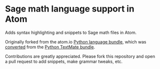 # Sage math language support in Atom 
Adds syntax highlighting and snippets to Sage math files in Atom.

Originally forked from the atom.io [Python language bundle](https://github.com/atom/language-python), which was [converted](http://atom.io/docs/latest/converting-a-text-mate-bundle)
from the [Python TextMate bundle](https://github.com/textmate/python.tmbundle).

Contributions are greatly appreciated. Please fork this repository and open a
pull request to add snippets, make grammar tweaks, etc.

